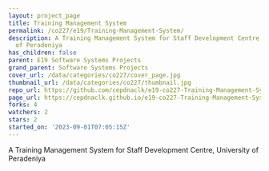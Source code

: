 ```yaml
---
layout: project_page
title: Training Management System
permalink: /co227/e19/Training-Management-System/
description: A Training Management System for Staff Development Centre, University
  of Peradeniya
has_children: false
parent: E19 Software Systems Projects
grand_parent: Software Systems Projects
cover_url: /data/categories/co227/cover_page.jpg
thumbnail_url: /data/categories/co227/thumbnail.jpg
repo_url: https://github.com/cepdnaclk/e19-co227-Training-Management-System
page_url: https://cepdnaclk.github.io/e19-co227-Training-Management-System
forks: 4
watchers: 2
stars: 2
started_on: '2023-09-01T07:05:15Z'
---
```


A Training Management System for Staff Development Centre, University of Peradeniya